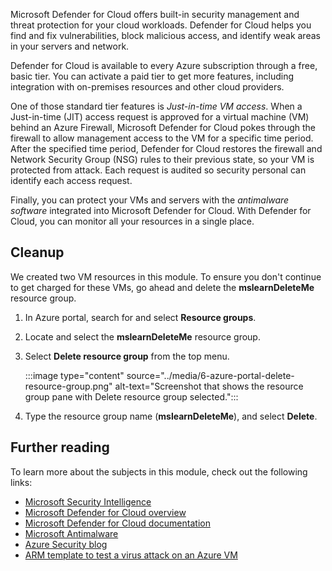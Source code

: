 Microsoft Defender for Cloud offers built-in security management and threat protection for your cloud workloads. Defender for Cloud helps you find and fix vulnerabilities, block malicious access, and identify weak areas in your servers and network.

Defender for Cloud is available to every Azure subscription through a free, basic tier. You can activate a paid tier to get more features, including integration with on-premises resources and other cloud providers.

One of those standard tier features is *Just-in-time VM access*. When a Just-in-time (JIT) access request is approved for a virtual machine (VM) behind an Azure Firewall, Microsoft Defender for Cloud pokes through the firewall to allow management access to the VM for a specific time period. After the specified time period, Defender for Cloud restores the firewall and Network Security Group (NSG) rules to their previous state, so your VM is protected from attack. Each request is audited so security personal can identify each access request.

Finally, you can protect your VMs and servers with the *antimalware software* integrated into Microsoft Defender for Cloud. With Defender for Cloud, you can monitor all your resources in a single place.

## Cleanup

We created two VM resources in this module. To ensure you don't continue to get charged for these VMs, go ahead and delete the **mslearnDeleteMe** resource group.

1. In Azure portal, search for and select **Resource groups**.

1. Locate and select the **mslearnDeleteMe** resource group.

1. Select **Delete resource group** from the top menu.

    :::image type="content" source="../media/6-azure-portal-delete-resource-group.png" alt-text="Screenshot that shows the resource group pane with Delete resource group selected.":::

1. Type the resource group name (**mslearnDeleteMe**), and select **Delete**.

## Further reading

To learn more about the subjects in this module, check out the following links:

- [Microsoft Security Intelligence](https://www.microsoft.com/wdsi)
- [Microsoft Defender for Cloud overview](https://azure.microsoft.com/services/security-center/)
- [Microsoft Defender for Cloud documentation](/azure/defender-for-cloud/)
- [Microsoft Antimalware](/azure/security/fundamentals/antimalware)
- [Azure Security blog](https://azure.microsoft.com/blog/topics/security/)
- [ARM template to test a virus attack on an Azure VM](https://azure.microsoft.com/resources/templates/vm-virus-attack-prevention/)
